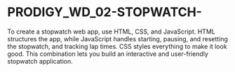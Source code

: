 # PRODIGY_WD_02-STOPWATCH-

To create a stopwatch web app, use HTML, CSS, and JavaScript. HTML structures the app, while JavaScript handles starting, pausing, and resetting the stopwatch, and tracking lap times. CSS styles everything to make it look good. This combination lets you build an interactive and user-friendly stopwatch application.
